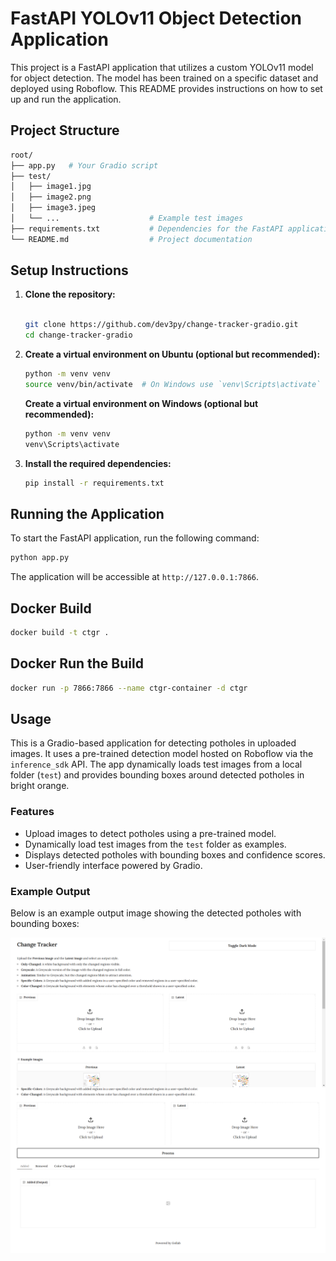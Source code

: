 # FastAPI YOLOv11 Object Detection Application

This project is a FastAPI application that utilizes a custom YOLOv11 model for object detection. The model has been trained on a specific dataset and deployed using Roboflow. This README provides instructions on how to set up and run the application.

## Project Structure

```bash
root/
├── app.py   # Your Gradio script
├── test/
│   ├── image1.jpg
│   ├── image2.png
│   ├── image3.jpeg
│   └── ...                    # Example test images
├── requirements.txt           # Dependencies for the FastAPI application
└── README.md                  # Project documentation
```

## Setup Instructions

1. **Clone the repository:**

    ```bash

    git clone https://github.com/dev3py/change-tracker-gradio.git
    cd change-tracker-gradio

    ```

2. **Create a virtual environment on Ubuntu (optional but recommended):**

    ```bash
    python -m venv venv
    source venv/bin/activate  # On Windows use `venv\Scripts\activate`
    ```

    **Create a virtual environment on Windows (optional but recommended):**

    ```bash
    python -m venv venv
    venv\Scripts\activate
    ```

3. **Install the required dependencies:**

    ```bash
    pip install -r requirements.txt
    ```

## Running the Application

To start the FastAPI application, run the following command:

```bash
python app.py
```

The application will be accessible at `http://127.0.0.1:7866`.

## Docker Build


```bash
docker build -t ctgr .
```

## Docker Run the Build

```bash
docker run -p 7866:7866 --name ctgr-container -d ctgr
```

## Usage

This is a Gradio-based application for detecting potholes in uploaded images. It uses a pre-trained detection model hosted on Roboflow via the `inference_sdk` API. The app dynamically loads test images from a local folder (`test`) and provides bounding boxes around detected potholes in bright orange.

### Features

* Upload images to detect potholes using a pre-trained model.
* Dynamically load test images from the `test` folder as examples.
* Displays detected potholes with bounding boxes and confidence scores.
* User-friendly interface powered by Gradio.
  
### Example Output

Below is an example output image showing the detected potholes with bounding boxes:

![Example Output](ui-sample.png)
